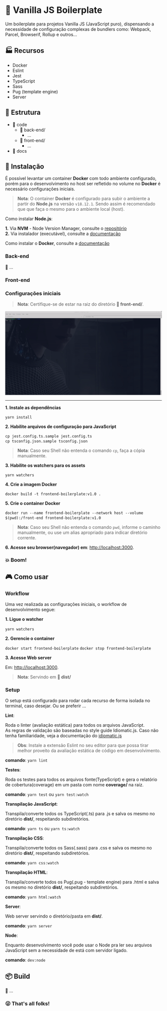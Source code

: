 # :icecream: Vanilla JS Boilerplate

Um boilerplate para projetos Vanilla JS (JavaScript puro), dispensando a necessidade de configuração complexas de bundlers como: Webpack, Parcel, Browserif, Rollup e outros...

## :factory: Recursos

* Docker
* Eslint
* Jest
* TypeScript
* Sass
* Pug (template engine)
* Server

## :file_folder: Estrutura

* :file_folder: code
    * :open_file_folder: back-end/
        * ...
    * :open_file_folder: front-end/
        * ...
* :file_folder: docs

## :electric_plug: Instalação

É possível levantar um container **Docker** com todo ambiente configurado, porém para o desenvolvimento no host ser refletido no volume no **Docker** é necessário configurações iniciais.   

> __Nota__: O container **Docker**  é configurado para subir o ambiente a partir do **Node.js** na versão `v18.12.1`. Sendo assim é recomendado que que faça o mesmo para o ambiente local (host).

Como instalar **Node.js**:   

__1.__ Via **NVM** - Node Version Manager, consulte o [repositório](https://github.com/nvm-sh/nvm)   
__2.__ Via instalador (executável), consulte a [documentação](https://nodejs.org/en/download)
 
Como instalar o **Docker**, consulte a [documentação](https://docs.docker.com/get-docker)

### Back-end

:construction: ...
### Front-end

### Configurações iniciais

> **Nota**: 
Certifique-se de estar na raiz do diretório **:open_file_folder: front-end/**. 

<div align="center">
    <img src="assets/preview-install.gif" title="preview of install" alt="preview of install">
</div>

---

__1. Instale as dependências__

```
yarn install
```

__2. Habilite arquivos de configuração para JavaScript__   

```
cp jest.config.ts.sample jest.config.ts
cp tsconfig.json.sample tsconfig.json
```

> __Nota__:
Caso seu Shell não entenda o comando `cp`, faça a cópia manualmente. 

__3. Habilite os watchers para os assets__

```
yarn watchers
```

__4. Crie a imagem Docker__


```
docker build -t frontend-boilerplate:v1.0 .
```

__5. Crie o container Docker__

```
docker run --name frontend-boilerplate --network host --volume $(pwd):/front-end frontend-boilerplate:v1.0
```

> __Nota__: 
Caso seu Shell não entenda o comando `pwd`, informe o caminho manualmente, ou use um alias apropriado para indicar diretório corrente.

__6. Acesse seu browser(navegador) em__: [http://localhost:3000](http://localhost:3000).

### :boom: Boom!

## :video_game: Como usar

### Workflow

Uma vez realizada as configurações iniciais, o workflow de desenvolvimento segue:

__1. Ligue o watcher__

```yarn watchers```

__2. Gerencie o container__

```docker start frontend-boilerplate```
```docker stop frontend-boilerplate```

__3. Acesse Web server__

Em: [http://localhost:3000](http://localhost:3000).

> __Nota__: Servindo em **:open_file_folder: dist/**

###  Setup

O setup está configurado para rodar cada recurso de forma isolada no terminal, caso desejar. Ou se preferir ...

__Lint__:

Roda o linter (avaliação estática) para todos os arquivos JavaScript.   
As regras de validação são baseadas no style guide Idiomatic.js. Caso não tenha familiaridade, veja a documentação do [idiomatic.js](https://github.com/rwaldron/idiomatic.js)

> __Obs__: Instale a extensão Eslint no seu editor para que possa tirar melhor proveito da avaliação estática de código em desenvolvimento.

__comando__: `yarn lint`   

__Testes__:

Roda os testes para todos os arquivos fonte(TypeScript) e gera o relatório de cobertura(coverage) em um pasta com nome **coverage/** na raiz.

__comando__: `yarn test` ou `yarn test:watch`   

__Transpilação JavaScript__:

Transpila/converte todos os TypeScript(.ts) para .js e salva os mesmo no diretório **dist/**, respeitando subdiretórios.

__comando__: `yarn ts` ou `yarn ts:watch`   

__Transpilação CSS__:

Transpila/converte todos os Sass(.sass) para .css e salva os mesmo no diretório **dist/**, respeitando subdiretórios.

__comando__: `yarn css:watch`   

__Transpilação HTML__:

Transpila/converte todos os Pug(.pug - template engine) para .html e salva os mesmo no diretório **dist/**, respeitando subdiretórios.

__comando__: `yarn html:watch`     

__Server__:

Web server servindo o diretório/pasta em **dist/**.

__comando__: `yarn server`

__Node__:

Enquanto desenvolvimento você pode usar o Node pra ler seu arquivos JavaScript sem a necessidade de está com servidor ligado.

__comando__: `dev:node`   


## :package: Build

:construction: ...

### :stuck_out_tongue_winking_eye: That's all folks!